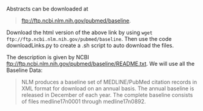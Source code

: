Abstracts can be downloaded at 
> ftp://ftp.ncbi.nlm.nih.gov/pubmed/baseline. 

Download the html version of the above link by using ``wget ftp://ftp.ncbi.nlm.nih.gov/pubmed/baseline``. Then use the code downloadLinks.py to create a .sh script to auto download the files. 

The description is given by NCBI ftp://ftp.ncbi.nlm.nih.gov/pubmed/baseline/README.txt. We will use all the Baseline Data:
> NLM produces a baseline set of MEDLINE/PubMed citation records in XML format for download on an annual basis. The annual baseline is released in December of each year. The complete baseline consists of files medline17n0001 through medline17n0892. 
